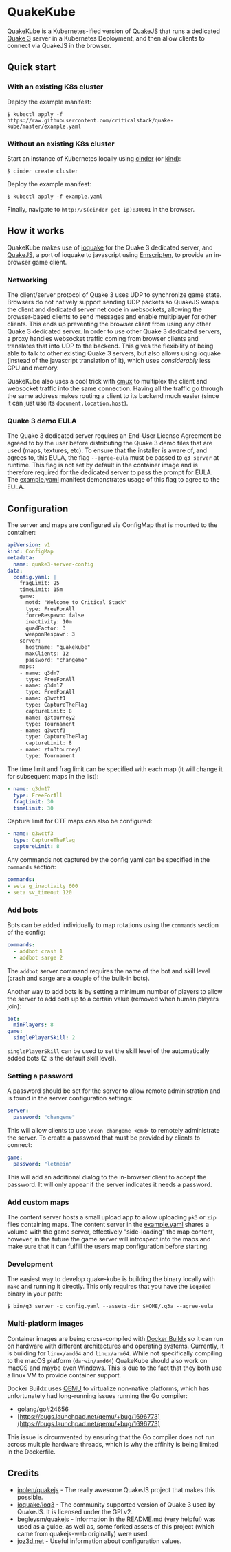 # QuakeKube

QuakeKube is a Kubernetes-ified version of [QuakeJS](https://github.com/inolen/quakejs) that runs a dedicated [Quake 3](https://en.wikipedia.org/wiki/Quake_III_Arena) server in a Kubernetes Deployment, and then allow clients to connect via QuakeJS in the browser.

## Quick start

### With an existing K8s cluster

Deploy the example manifest:

```shell
$ kubectl apply -f https://raw.githubusercontent.com/criticalstack/quake-kube/master/example.yaml
```


### Without an existing K8s cluster

Start an instance of Kubernetes locally using [cinder](https://docs.crit.sh/cinder-guide/what-is-cinder.html) (or [kind](https://kind.sigs.k8s.io/)):

```shell
$ cinder create cluster
```

Deploy the example manifest:

```shell
$ kubectl apply -f example.yaml
```

Finally, navigate to `http://$(cinder get ip):30001` in the browser.

## How it works

QuakeKube makes use of [ioquake](https://www.ioquake.org) for the Quake 3 dedicated server, and [QuakeJS](https://github.com/inolen/quakejs), a port of ioquake to javascript using [Emscripten](http://github.com/kripken/emscripten), to provide an in-browser game client.

### Networking

The client/server protocol of Quake 3 uses UDP to synchronize game state. Browsers do not natively support sending UDP packets so QuakeJS wraps the client and dedicated server net code in websockets, allowing the browser-based clients to send messages and enable multiplayer for other clients. This ends up preventing the browser client from using any other Quake 3 dedicated server. In order to use other Quake 3 dedicated servers, a proxy handles websocket traffic coming from browser clients and translates that into UDP to the backend. This gives the flexibility of being able to talk to other existing Quake 3 servers, but also allows using ioquake (instead of the javascript translation of it), which uses *considerably* less CPU and memory.

QuakeKube also uses a cool trick with [cmux](https://github.com/cockroachdb/cmux) to multiplex the client and websocket traffic into the same connection. Having all the traffic go through the same address makes routing a client to its backend much easier (since it can just use its `document.location.host`).

### Quake 3 demo EULA

The Quake 3 dedicated server requires an End-User License Agreement be agreed to by the user before distributing the Quake 3 demo files that are used (maps, textures, etc). To ensure that the installer is aware of, and agrees to, this EULA, the flag `--agree-eula` must be passed to `q3 server` at runtime. This flag is not set by default in the container image and is therefore required for the dedicated server to pass the prompt for EULA. The [example.yaml](example.yaml) manifest demonstrates usage of this flag to agree to the EULA.

## Configuration

The server and maps are configured via ConfigMap that is mounted to the container:

```yaml
apiVersion: v1
kind: ConfigMap
metadata:
  name: quake3-server-config
data:
  config.yaml: |
    fragLimit: 25
    timeLimit: 15m
    game:
      motd: "Welcome to Critical Stack"
      type: FreeForAll
      forceRespawn: false
      inactivity: 10m
      quadFactor: 3
      weaponRespawn: 3
    server:
      hostname: "quakekube"
      maxClients: 12
      password: "changeme"
    maps:
    - name: q3dm7
      type: FreeForAll
    - name: q3dm17
      type: FreeForAll
    - name: q3wctf1
      type: CaptureTheFlag
      captureLimit: 8
    - name: q3tourney2
      type: Tournament
    - name: q3wctf3
      type: CaptureTheFlag
      captureLimit: 8
    - name: ztn3tourney1
      type: Tournament
```

The time limit and frag limit can be specified with each map (it will change it for subsequent maps in the list):

```yaml
- name: q3dm17
  type: FreeForAll
  fragLimit: 30
  timeLimit: 30
```

Capture limit for CTF maps can also be configured:

```yaml
- name: q3wctf3
  type: CaptureTheFlag
  captureLimit: 8
```

Any commands not captured by the config yaml can be specified in the `commands` section:

```yaml
commands:
- seta g_inactivity 600
- seta sv_timeout 120
```

### Add bots

Bots can be added individually to map rotations using the `commands` section of the config:

```yaml
commands:
  - addbot crash 1
  - addbot sarge 2
```

The `addbot` server command requires the name of the bot and skill level (crash and sarge are a couple of the built-in bots).

Another way to add bots is by setting a minimum number of players to allow the server to add bots up to a certain value (removed when human players join):

```yaml
bot:
  minPlayers: 8
game:
  singlePlayerSkill: 2
```

`singlePlayerSkill` can be used to set the skill level of the automatically added bots (2 is the default skill level).

### Setting a password

A password should be set for the server to allow remote administration and is found in the server configuration settings:

```yaml
server:
  password: "changeme"
```

This will allow clients to use `\rcon changeme <cmd>` to remotely administrate the server. To create a password that must be provided by clients to connect:

```yaml
game:
  password: "letmein"
```

This will add an additional dialog to the in-browser client to accept the password. It will only appear if the server indicates it needs a password.

### Add custom maps

The content server hosts a small upload app to allow uploading `pk3` or `zip` files containing maps. The content server in the [example.yaml](example.yaml) shares a volume with the game server, effectively "side-loading" the map content, however, in the future the game server will introspect into the maps and make sure that it can fulfill the users map configuration before starting.

### Development

The easiest way to develop quake-kube is building the binary locally with `make` and running it directly. This only requires that you have the `ioq3ded` binary in your path:

```shell
$ bin/q3 server -c config.yaml --assets-dir $HOME/.q3a --agree-eula
```

### Multi-platform images

Container images are being cross-compiled with [Docker Buildx](https://docs.docker.com/buildx/working-with-buildx/) so it can run on hardware with different architectures and operating systems. Currently, it is building for `linux/amd64` and `linux/arm64`. While not specifically compiling to the macOS platform (`darwin/amd64`) QuakeKube should also work on macOS and maybe even Windows. This is due to the fact that they both use a linux VM to provide container support.

Docker Buildx uses [QEMU](https://www.qemu.org/) to virtualize non-native platforms, which has unfortunately had long-running issues running the Go compiler:

* [golang/go#24656](https://github.com/golang/go/issues/24656)
* [https://bugs.launchpad.net/qemu/+bug/1696773](https://bugs.launchpad.net/qemu/+bug/1696773)

This issue is circumvented by ensuring that the Go compiler does not run across multiple hardware threads, which is why the affinity is being limited in the Dockerfile.

## Credits

* [inolen/quakejs](https://github.com/inolen/quakejs) - The really awesome QuakeJS project that makes this possible.
* [ioquake/ioq3](https://github.com/ioquake/ioq3) - The community supported version of Quake 3 used by QuakeJS. It is licensed under the GPLv2.
* [begleysm/quakejs](https://github.com/begleysm/quakejs) - Information in the README.md (very helpful) was used as a guide, as well as, some forked assets of this project (which came from quakejs-web originally) were used.
* [joz3d.net](http://www.joz3d.net/html/q3console.html) - Useful information about configuration values.

